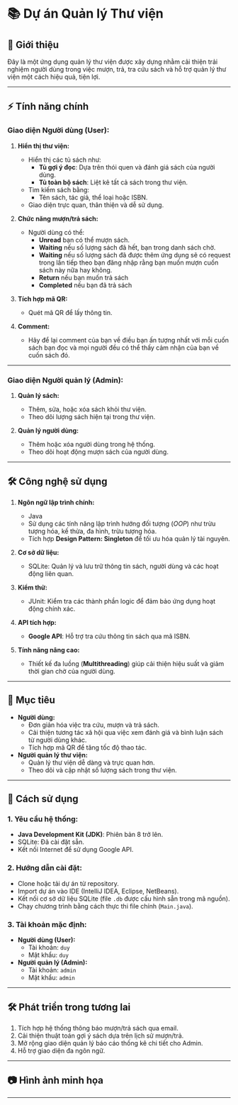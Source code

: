 # 📚 Dự án Quản lý Thư viện

## 📝 Giới thiệu
Đây là một ứng dụng quản lý thư viện được xây dựng nhằm cải thiện trải nghiệm người dùng trong việc mượn, trả, tra cứu sách và hỗ trợ quản lý thư viện một cách hiệu quả, tiện lợi.

---

## ⚡ Tính năng chính

### **Giao diện Người dùng (User):**
1. **Hiển thị thư viện:**
   - Hiển thị các tủ sách như:
     - **Tủ gợi ý đọc**: Dựa trên thói quen và đánh giá sách của người dùng.
     - **Tủ toàn bộ sách**: Liệt kê tất cả sách trong thư viện.
   - Tìm kiếm sách bằng: 
     - Tên sách, tác giả, thể loại hoặc ISBN.
   - Giao diện trực quan, thân thiện và dễ sử dụng.

2. **Chức năng mượn/trả sách:**
   - Người dùng có thể:
     - **Unread** bạn có thể mượn sách.
     - **Waiting** nếu số lượng sách đã hết, bạn trong danh sách chờ.
     - **Waiting** nếu số lượng sách đã được thêm ứng dụng sẽ có request trong lần tiếp theo bạn đăng nhập rằng bạn muốn mượn cuốn sách này nữa hay không.
     - **Return** nếu bạn muốn trả sách
     - **Completed** nếu bạn đã trả sách  

3. **Tích hợp mã QR:**
   - Quét mã QR để lấy thông tin.
     
4. **Comment:**
   - Hãy để lại comment của bạn về điều bạn ấn tượng nhất với mỗi cuốn sách bạn đọc và mọi người đều có thể thấy cảm nhận của bạn về cuốn sách đó.

---

### **Giao diện Người quản lý (Admin):**
1. **Quản lý sách:**
   - Thêm, sửa, hoặc xóa sách khỏi thư viện.
   - Theo dõi lượng sách hiện tại trong thư viện.

2. **Quản lý người dùng:**
   - Thêm hoặc xóa người dùng trong hệ thống.
   - Theo dõi hoạt động mượn sách của người dùng.

---

## 🛠️ Công nghệ sử dụng

1. **Ngôn ngữ lập trình chính:**  
   - Java  
   - Sử dụng các tính năng lập trình hướng đối tượng (*OOP*) như trừu tượng hóa, kế thừa, đa hình, trừu tượng hóa.  
   - Tích hợp **Design Pattern: Singleton** để tối ưu hóa quản lý tài nguyên.

2. **Cơ sở dữ liệu:**  
   - SQLite: Quản lý và lưu trữ thông tin sách, người dùng và các hoạt động liên quan.

3. **Kiểm thử:**  
   - JUnit: Kiểm tra các thành phần logic để đảm bảo ứng dụng hoạt động chính xác.

4. **API tích hợp:**  
   - **Google API**: Hỗ trợ tra cứu thông tin sách qua mã ISBN.

5. **Tính năng nâng cao:**
   - Thiết kế đa luồng (**Multithreading**) giúp cải thiện hiệu suất và giảm thời gian chờ của người dùng.

---

## 🎯 Mục tiêu
- **Người dùng:**
  - Đơn giản hóa việc tra cứu, mượn và trả sách.
  - Cải thiện tương tác xã hội qua việc xem đánh giá và bình luận sách từ người dùng khác.
  - Tích hợp mã QR để tăng tốc độ thao tác.
- **Người quản lý thư viện:**
  - Quản lý thư viện dễ dàng và trực quan hơn.
  - Theo dõi và cập nhật số lượng sách trong thư viện.

---

## 🚀 Cách sử dụng

### 1. **Yêu cầu hệ thống:**
   - **Java Development Kit (JDK)**: Phiên bản 8 trở lên.
   - SQLite: Đã cài đặt sẵn.
   - Kết nối Internet để sử dụng Google API.

### 2. **Hướng dẫn cài đặt:**
   - Clone hoặc tải dự án từ repository.
   - Import dự án vào IDE (IntelliJ IDEA, Eclipse, NetBeans).
   - Kết nối cơ sở dữ liệu SQLite (file `.db` được cấu hình sẵn trong mã nguồn).
   - Chạy chương trình bằng cách thực thi file chính (`Main.java`).

### 3. **Tài khoản mặc định:**
   - **Người dùng (User):**
     - Tài khoản: `duy`
     - Mật khẩu: `duy`
   - **Người quản lý (Admin):**
     - Tài khoản: `admin`
     - Mật khẩu: `admin`

---

## 🛠️ Phát triển trong tương lai
1. Tích hợp hệ thống thông báo mượn/trả sách qua email.
2. Cải thiện thuật toán gợi ý sách dựa trên lịch sử mượn/trả.
3. Mở rộng giao diện quản lý báo cáo thống kê chi tiết cho Admin.
4. Hỗ trợ giao diện đa ngôn ngữ.

---

## 📷 Hình ảnh minh họa

---
